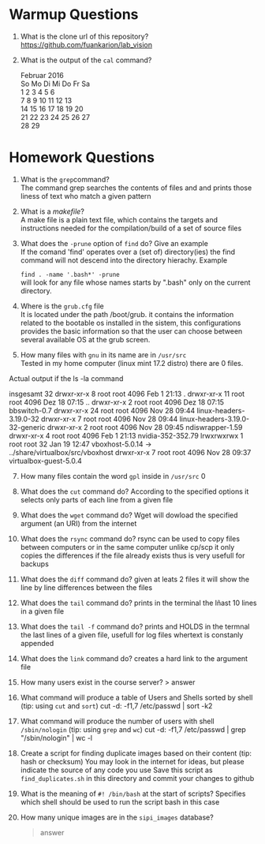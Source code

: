 # Warmup Questions

1.  What is the clone url of this repository? <br>
    https://github.com/fuankarion/lab_vision

2.  What is the output of the ``cal`` command?<br>

       Februar 2016      
So Mo Di Mi Do Fr Sa  
    1  2  3  4  5  6  
 7  8  9 10 11 12 13  
14 15 16 17 18 19 20  
21 22 23 24 25 26 27  
28 29

# Homework Questions

1.  What is the ``grep``command?<br>
    The command grep searches the contents of files and and prints those liness of text who match a given pattern 

2.  What is a *makefile*?<br>
    A make file is a plain text file, which contains the targets and instructions needed for the compilation/build of a set of  source files

4.  What does the ``-prune`` option of ``find`` do? Give an example<br>
    If the comand 'find' operates over a (set of) directory(ies) the find command will not descend into the directory hierachy. Example <br>

	``find . -name '.bash*' -prune`` <br>
    will look for any file whose names starts by ".bash" only on the current directory.<br>

5.  Where is the ``grub.cfg``  file <br>
    It is located under the path /boot/grub.  it contains the information related to the bootable os installed in the sistem, this configurations provides the basic information so that the user can choose between several available OS at the grub screen.<br> 

6.  How many files with ``gnu`` in its name are in ``/usr/src`` <br>
    Tested in my home computer (linux mint 17.2 distro) there are 0 files. <br>

Actual output if the ls -la command<br>

insgesamt 32
drwxr-xr-x  8 root root 4096 Feb  1 21:13 .
drwxr-xr-x 11 root root 4096 Dez 18 07:15 ..
drwxr-xr-x  2 root root 4096 Dez 18 07:15 bbswitch-0.7
drwxr-xr-x 24 root root 4096 Nov 28 09:44 linux-headers-3.19.0-32
drwxr-xr-x  7 root root 4096 Nov 28 09:44 linux-headers-3.19.0-32-generic
drwxr-xr-x  2 root root 4096 Nov 28 09:45 ndiswrapper-1.59
drwxr-xr-x  4 root root 4096 Feb  1 21:13 nvidia-352-352.79
lrwxrwxrwx  1 root root   32 Jan 19 12:47 vboxhost-5.0.14 -> ../share/virtualbox/src/vboxhost
drwxr-xr-x  7 root root 4096 Nov 28 09:37 virtualbox-guest-5.0.4

7.  How many files contain the word ``gpl`` inside in ``/usr/src``
    0

8.  What does the ``cut`` command do?
    According to the specified options it selects only parts of each line from a given file

9.  What does the ``wget`` command do?
    Wget will dowload the specified argument (an URI) from the internet

9.  What does the ``rsync`` command do?
    rsync can be used to copy files between computers or in the same computer unlike cp/scp it only copies the differences if the file already exists thus is very usefull for backups

10.  What does the ``diff`` command do?
    given at leats 2 files it will show the line by line differences between the files

10.  What does the ``tail`` command do?
   prints in the terminal the lñast 10 lines in a given file

10.  What does the ``tail -f`` command do?
    prints and HOLDS in the termnal the last lines of a given file, usefull for log files whertext is constanly appended

10.  What does the ``link`` command do?
    creates a hard link to the argument file

11.  How many users exist in the course server?
    >   answer

12. What command will produce a table of Users and Shells sorted by shell (tip: using ``cut`` and ``sort``)
    cut -d: -f1,7 /etc/passwd | sort -k2

13. What command will produce the number of users with shell ``/sbin/nologin`` (tip: using ``grep`` and ``wc``)
    cut -d: -f1,7 /etc/passwd | grep "/sbin/nologin" | wc -l

15. Create a script for finding duplicate images based on their content (tip: hash or checksum)
    You may look in the internet for ideas, but please indicate the source of any code you use
    Save this script as ``find_duplicates.sh`` in this directory and commit your changes to github

16. What is the meaning of ``#! /bin/bash`` at the start of scripts?
    Specifies which shell should be used to run the script bash in this case

17. How many unique images are in the ``sipi_images`` database?
    >   answer
    

